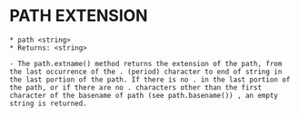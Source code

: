
# PATH EXTENSION

    * path <string>
    * Returns: <string>

    - The path.extname() method returns the extension of the path, from the last occurrence of the . (period) character to end of string in the last portion of the path. If there is no . in the last portion of the path, or if there are no . characters other than the first character of the basename of path (see path.basename()) , an empty string is returned.